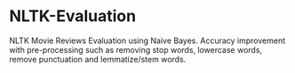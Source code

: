 # NLTK-Evaluation
NLTK Movie Reviews Evaluation using Naive Bayes. Accuracy improvement with pre-processing such as removing stop words, lowercase words, remove punctuation and lemmatize/stem words.
